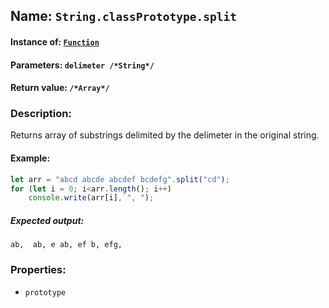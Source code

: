 ## Name: `String.classPrototype.split`

#### Instance of: [`Function`](Function.md)

#### Parameters: `delimeter /*String*/`

#### Return value: `/*Array*/`

### Description:

Returns array of substrings delimited by 
the delimeter in the original string.

#### Example:

```js
let arr = "abcd abcde abcdef bcdefg".split("cd");
for (let i = 0; i<arr.length(); i++)
    console.write(arr[i], ", ");
```

##### Expected output:

```
ab,  ab, e ab, ef b, efg, 
```

### Properties:

- `prototype`


